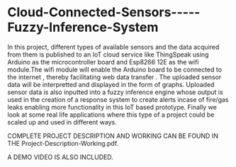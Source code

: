 # Cloud-Connected-Sensors-----Fuzzy-Inference-System
In this project, different types of available sensors and the data acquired from them is published to an IoT cloud service like ThingSpeak using Arduino as the microcontroller board and Esp8266 12E as the wifi module.The wifi module will enable the Arduino board to be connected to the internet , thereby facilitating web data transfer . The uploaded sensor data will be interpretted and displayed in the form of graphs. Uploaded sensor data is also inputted into a fuzzy inference engine whose output is used in the creation of a response system to create alerts incase of fire/gas leaks enabling more functionality in this IoT based prototype. Finally we look at some real life applications where this type of a project could be scaled up and used in different ways.

COMPLETE PROJECT DESCRIPTION AND WORKING CAN BE FOUND IN THE Project-Description-Working.pdf. 

A DEMO VIDEO IS ALSO INCLUDED.
